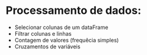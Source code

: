 # Processamento de dados:
- Selecionar colunas de um dataFrame
- Filtrar colunas e linhas
- Contagem de valores (frequêcia simples)
- Cruzamentos de variáveis
